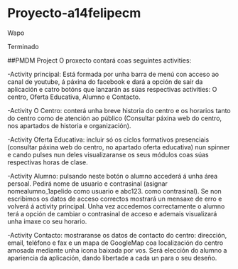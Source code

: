 # Proyecto-a14felipecm
Wapo


Terminado


##PMDM Project
O proxecto contará coas seguintes activities:

-Activity principal: Está formada por unha barra de menú con acceso ao canal de
youtube, á páxina do facebook e dará a opción de saír da aplicación e catro botóns
que lanzarán as súas respectivas activities: O centro, Oferta Educativa, Alumno e
Contacto.

-Activity O Centro: conterá unha breve historia do centro e os horarios tanto do
centro como de atención ao público (Consultar páxina web do centro, nos apartados
de historia e organización).

-Activity Oferta Educativa: incluir só os ciclos formativos presenciais (consultar
páxina web do centro, no apartado oferta educativa) nun spinner e cando pulses nun
deles visualizaranse os seus módulos coas súas respectivas horas de clase.

-Activity Alumno: pulsando neste botón o alumno accederá á unha área persoal.
Pedirá nome de usuario e contrasinal (asignar nomealumno_1apelido como usuario
e abc123. como contrasinal). Se non escribimos os datos de acceso correctos
mostrará un mensaxe de erro e volverá á activity principal. Unha vez accedemos
correctamente o alumno terá a opción de cambiar o contrasinal de acceso e
ademais visualizará unha imaxe co seu horario.

-Activity Contacto: mostraranse os datos de contacto do centro: dirección, email,
teléfono e fax e un mapa de GoogleMap coa localización do centro amosada
mediante unha icona baixada por vos.
Será elección do alumno a apariencia da aplicación, dando libertade a cada un para o
seu deseño.
